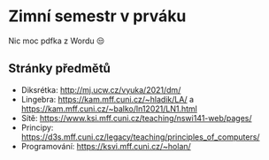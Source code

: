 # Zimní semestr v prváku

Nic moc pdfka z Wordu :unamused:

## Stránky předmětů

* Diksrétka: http://mj.ucw.cz/vyuka/2021/dm/
* Lingebra: https://kam.mff.cuni.cz/~hladik/LA/ a https://kam.mff.cuni.cz/~balko/ln12021/LN1.html
* Sítě: https://www.ksi.mff.cuni.cz/teaching/nswi141-web/pages/
* Principy: https://d3s.mff.cuni.cz/legacy/teaching/principles_of_computers/
* Programování: https://ksvi.mff.cuni.cz/~holan/
